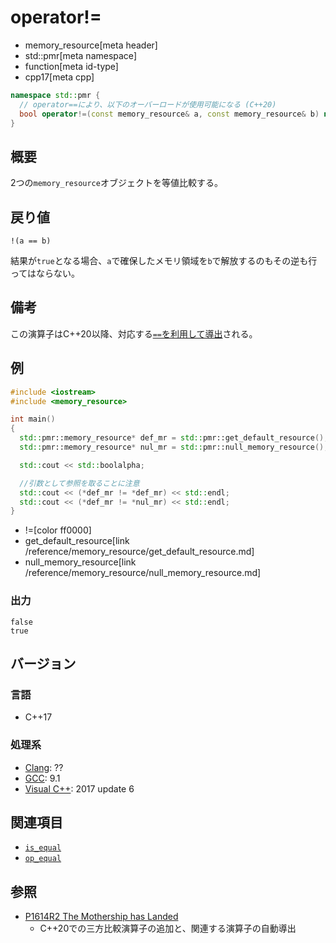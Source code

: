 # operator!=
* memory_resource[meta header]
* std::pmr[meta namespace]
* function[meta id-type]
* cpp17[meta cpp]

```cpp
namespace std::pmr {
  // operator==により、以下のオーバーロードが使用可能になる (C++20)
  bool operator!=(const memory_resource& a, const memory_resource& b) noexcept; // (1) C++17
}
```

## 概要
2つの`memory_resource`オブジェクトを等値比較する。


## 戻り値
`!(a == b)`

結果が`true`となる場合、`a`で確保したメモリ領域を`b`で解放するのもその逆も行ってはならない。

## 備考

この演算子はC++20以降、対応する[`==`を利用して導出](/lang/cpp20/consistent_comparison.md)される。

## 例
```cpp example
#include <iostream>
#include <memory_resource>

int main()
{
  std::pmr::memory_resource* def_mr = std::pmr::get_default_resource();
  std::pmr::memory_resource* nul_mr = std::pmr::null_memory_resource();

  std::cout << std::boolalpha;

  //引数として参照を取ることに注意
  std::cout << (*def_mr != *def_mr) << std::endl;
  std::cout << (*def_mr != *nul_mr) << std::endl;
}
```
* !=[color ff0000]
* get_default_resource[link /reference/memory_resource/get_default_resource.md]
* null_memory_resource[link /reference/memory_resource/null_memory_resource.md]

### 出力
```
false
true
```

## バージョン
### 言語
- C++17

### 処理系
- [Clang](/implementation.md#clang): ??
- [GCC](/implementation.md#gcc): 9.1
- [Visual C++](/implementation.md#visual_cpp): 2017 update 6

## 関連項目
- [`is_equal`](is_equal.md)
- [`op_equal`](op_equal.md)


## 参照
- [P1614R2 The Mothership has Landed](https://www.open-std.org/jtc1/sc22/wg21/docs/papers/2019/p1614r2.html)
    - C++20での三方比較演算子の追加と、関連する演算子の自動導出
